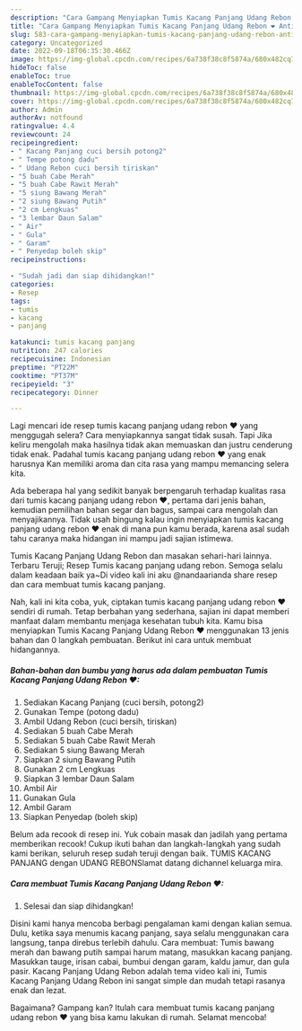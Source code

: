 ```yaml
---
description: "Cara Gampang Menyiapkan Tumis Kacang Panjang Udang Rebon ❤ Anti Gagal"
title: "Cara Gampang Menyiapkan Tumis Kacang Panjang Udang Rebon ❤ Anti Gagal"
slug: 583-cara-gampang-menyiapkan-tumis-kacang-panjang-udang-rebon-anti-gagal
category: Uncategorized
date: 2022-09-18T06:35:30.466Z
image: https://img-global.cpcdn.com/recipes/6a738f38c8f5874a/680x482cq70/tumis-kacang-panjang-udang-rebon-foto-resep-utama.jpg
hideToc: false
enableToc: true
enableTocContent: false
thumbnail: https://img-global.cpcdn.com/recipes/6a738f38c8f5874a/680x482cq70/tumis-kacang-panjang-udang-rebon-foto-resep-utama.jpg
cover: https://img-global.cpcdn.com/recipes/6a738f38c8f5874a/680x482cq70/tumis-kacang-panjang-udang-rebon-foto-resep-utama.jpg
author: Admin
authorAv: notfound
ratingvalue: 4.4
reviewcount: 24
recipeingredient:
- " Kacang Panjang cuci bersih potong2"
- " Tempe potong dadu"
- " Udang Rebon cuci bersih tiriskan"
- "5 buah Cabe Merah"
- "5 buah Cabe Rawit Merah"
- "5 siung Bawang Merah"
- "2 siung Bawang Putih"
- "2 cm Lengkuas"
- "3 lembar Daun Salam"
- " Air"
- " Gula"
- " Garam"
- " Penyedap boleh skip"
recipeinstructions:

- "Sudah jadi dan siap dihidangkan!"
categories:
- Resep
tags:
- tumis
- kacang
- panjang

katakunci: tumis kacang panjang 
nutrition: 247 calories
recipecuisine: Indonesian
preptime: "PT22M"
cooktime: "PT37M"
recipeyield: "3"
recipecategory: Dinner

---
```



Lagi mencari ide resep tumis kacang panjang udang rebon ❤ yang menggugah selera? Cara menyiapkannya sangat tidak susah. Tapi Jika keliru mengolah maka hasilnya tidak akan memuaskan dan justru cenderung tidak enak. Padahal tumis kacang panjang udang rebon ❤ yang enak harusnya Kan memiliki aroma dan cita rasa yang mampu memancing selera kita.


Ada beberapa hal yang sedikit banyak berpengaruh terhadap kualitas rasa dari tumis kacang panjang udang rebon ❤, pertama dari jenis bahan, kemudian pemilihan bahan segar dan bagus, sampai cara mengolah dan menyajikannya. Tidak usah bingung kalau ingin menyiapkan tumis kacang panjang udang rebon ❤ enak di mana pun kamu berada, karena asal sudah tahu caranya maka hidangan ini mampu jadi sajian istimewa.

Tumis Kacang Panjang Udang Rebon dan masakan sehari-hari lainnya. Terbaru Teruji; Resep Tumis kacang panjang udang rebon. Semoga selalu dalam keadaan baik ya~Di video kali ini aku @nandaarianda share resep dan cara membuat tumis kacang panjang.


Nah, kali ini kita coba, yuk, ciptakan tumis kacang panjang udang rebon ❤ sendiri di rumah. Tetap berbahan yang sederhana, sajian ini dapat memberi manfaat dalam membantu menjaga kesehatan tubuh kita. Kamu bisa menyiapkan Tumis Kacang Panjang Udang Rebon ❤ menggunakan 13 jenis bahan dan 0 langkah pembuatan. Berikut ini cara untuk membuat hidangannya.

<!--inarticleads1-->

##### Bahan-bahan dan bumbu yang harus ada dalam pembuatan Tumis Kacang Panjang Udang Rebon ❤:

1. Sediakan  Kacang Panjang (cuci bersih, potong2)
1. Gunakan  Tempe (potong dadu)
1. Ambil  Udang Rebon (cuci bersih, tiriskan)
1. Sediakan 5 buah Cabe Merah
1. Sediakan 5 buah Cabe Rawit Merah
1. Sediakan 5 siung Bawang Merah
1. Siapkan 2 siung Bawang Putih
1. Gunakan 2 cm Lengkuas
1. Siapkan 3 lembar Daun Salam
1. Ambil  Air
1. Gunakan  Gula
1. Ambil  Garam
1. Siapkan  Penyedap (boleh skip)


Belum ada recook di resep ini. Yuk cobain masak dan jadilah yang pertama memberikan recook! Cukup ikuti bahan dan langkah-langkah yang sudah kami berikan, seluruh resep sudah teruji dengan baik. TUMIS KACANG PANJANG dengan UDANG REBONSlamat datang dichannel keluarga mira. 

<!--inarticleads2-->

##### Cara membuat Tumis Kacang Panjang Udang Rebon ❤:


1. Selesai dan siap dihidangkan!

Disini kami hanya mencoba berbagi pengalaman kami dengan kalian semua. Dulu, ketika saya menumis kacang panjang, saya selalu menggunakan cara langsung, tanpa direbus terlebih dahulu. Cara membuat: Tumis bawang merah dan bawang putih sampai harum matang, masukkan kacang panjang. Masukkan tauge, irisan cabai, bumbui dengan garam, kaldu jamur, dan gula pasir. Kacang Panjang Udang Rebon adalah tema video kali ini, Tumis Kacang Panjang Udang Rebon ini sangat simple dan mudah tetapi rasanya enak dan lezat. 

Bagaimana? Gampang kan? Itulah cara membuat tumis kacang panjang udang rebon ❤ yang bisa kamu lakukan di rumah. Selamat mencoba!
